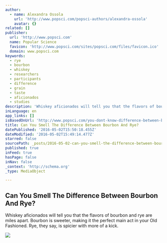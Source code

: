 ```yaml
---
author:
  - name: Alexandra Ossola
    url: 'http://www.popsci.com/popsci-authors/alexandra-ossola'
    avatar: {}
related: []
publisher:
  url: 'http://www.popsci.com'
  name: Popular Science
  favicon: 'http://www.popsci.com/sites/popsci.com/files/favicon.ico'
  domain: www.popsci.com
keywords:
  - rye
  - bourbon
  - whiskey
  - researchers
  - participants
  - difference
  - grain
  - taste
  - aficionados
  - studies
description: 'Whiskey aficionados will tell you that the flavors of bourbon and rye are miles apart. Bourbon is sweeter, making it the perfect main act in your Old Fashioned. Rye, they say, is spicier with more of a kick.'
inLanguage: en
app_links: []
isBasedOnUrl: 'http://www.popsci.com/you-dont-know-difference-between-bourbon-and-rye'
title: Can You Smell The Difference Between Bourbon And Rye?
datePublished: '2016-05-02T15:50:18.455Z'
dateModified: '2016-05-02T15:49:14.477Z'
starred: false
sourcePath: _posts/2016-05-02-can-you-smell-the-difference-between-bourbon-and-rye.md
published: true
inFeed: true
hasPage: false
inNav: false
_context: 'http://schema.org'
_type: MediaObject

---
```

<article style=""><h1>Can You Smell The Difference Between Bourbon And Rye?</h1><p>Whiskey aficionados will tell you that the flavors of bourbon and rye are miles apart. Bourbon is sweeter, making it the perfect main act in your Old Fashioned. Rye, they say, is spicier with more of a kick.</p><img src="http://www.popsci.com/sites/popsci.com/files/styles/medium_1x_/public/3692016453_1a548bd7bb_o.jpg?itok=KeL6ieDA" /></article>